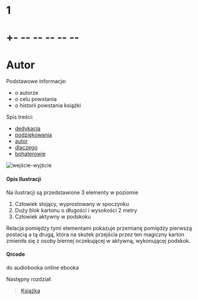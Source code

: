 # 1
# +- -- -- -- -- --
# Autor 

Podstawowe informacje:

+ o autorze
+ o celu powstania
+ o historii powstania książki


Spis treści:

+ [dedykacja](1/dedykacja.md)
+ [podziękowania](1/podziekowania.md)
+ [autor](1/autor.md)
+ [dlaczego](1/dlaczego.md)
+ [bohaterowie](1/bohaterowie.md)

![wejście-wyjście](../img/we-wy.png)

#### Opis Ilustracji

Na ilustracji są przedstawione 3 elementy w poziomie
1. Człowiek stojący, wyprostowany w spoczynku
2. Duży blok kartonu o długości i wysokości 2 metry
3. Człowiek aktywny w podskoku

Relacja pomiędzy tymi elementami pokazuje przemianę pomiędzy pierwszą postacią a tą drugą, która na skutek przejścia przez ten magiczny karton zmieniła się
z osoby biernej oczekującej w aktywną, wykonującej podskok.



#### Qrcode
do audiobooka online
ebooka




Następny rozdział:
> [Książka](2/2.md)
